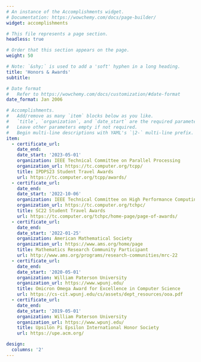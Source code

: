 ```yaml
---
# An instance of the Accomplishments widget.
# Documentation: https://wowchemy.com/docs/page-builder/
widget: accomplishments

# This file represents a page section.
headless: true

# Order that this section appears on the page.
weight: 50

# Note: `&shy;` is used to add a 'soft' hyphen in a long heading.
title: 'Honors & Awards'
subtitle:

# Date format
#   Refer to https://wowchemy.com/docs/customization/#date-format
date_format: Jan 2006

# Accomplishments.
#   Add/remove as many `item` blocks below as you like.
#   `title`, `organization`, and `date_start` are the required parameters.
#   Leave other parameters empty if not required.
#   Begin multi-line descriptions with YAML's `|2-` multi-line prefix.
item:
  - certificate_url:
    date_end:
    date_start: '2023-05-01'
    organization: IEEE Technical Committee on Parallel Processing
    organization_url: https://tc.computer.org/tcpp/
    title: IPDPS23 Student Travel Awards
    url: https://tc.computer.org/tcpp/awards/
  - certificate_url:
    date_end:
    date_start: '2022-10-06'
    organization: IEEE Technical Committee on High Performance Computing
    organization_url: https://tc.computer.org/tchpc/
    title: SC22 Student Travel Awards
    url: https://tc.computer.org/tchpc/home-page/page-of-awards/
  - certificate_url:
    date_end:
    date_start: '2022-01-25'
    organization: American Mathematical Society
    organization_url: https://www.ams.org/home/page
    title: Mathematics Research Community Participant
    url: http://www.ams.org/programs/research-communities/mrc-22
  - certificate_url:
    date_end:
    date_start: '2020-05-01'
    organization: William Paterson University
    organization_url: https://www.wpunj.edu/
    title: Omicron Omega Award for Excellence in Computer Science
    url: https://cs-cit.wpunj.edu/cs/assets/dept_resources/ooa.pdf
  - certificate_url:
    date_end:
    date_start: '2019-05-01'
    organization: William Paterson University
    organization_url: https://www.wpunj.edu/
    title: Upsilon Pi Epsilon International Honor Society
    url: https://upe.acm.org/

design:
  columns: '2'
---
```

